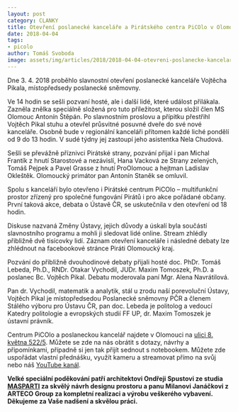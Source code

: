 ```yaml
---
layout: post
category: CLANKY
title: Otevření poslanecké kanceláře a Pirátského centra PiCOlo v Olomouci
date: 2018-04-04
tags: 
- picolo
author: Tomáš Svoboda
image: assets/img/articles/2018/2018-04-04-otevreni-poslanecke-kancelare-a-piratskeho-centra-picolo-v-olomouci.jpg   #751x422 pixelu
---
```

Dne 3. 4. 2018 proběhlo slavnostní otevření poslanecké kanceláře Vojtěcha Pikala, místopředsedy poslanecké sněmovny. 

Ve 14 hodin se sešli pozvaní hosté, ale i další lidé, které událost přilákala. Zazněla znělka speciálně složená pro tuto příležitost, kterou složil člen MS Olomouc Antonín Štěpán. Po slavnostním proslovu a přípitku přestřihl Vojtěch Pikal stuhu a otevřel průsvitné posuvné dveře do své nové kanceláře. Osobně bude v regionální kanceláři přítomen každé liché pondělí od 9 do 13 hodin. V sudé týdny jej zastoupí jeho asistentka Nela Chudová. 

Sešli se převážně příznivci Pirátské strany, pozvání přijal i pan Michal Frantík z hnutí Starostové a nezávislí, Hana Vacková ze Strany zelených, Tomáš Pejpek a Pavel Grasse z hnutí ProOlomouc a hejtman Ladislav Okleštěk. Olomoucký primátor pan Antonín Staněk se omluvil.

Spolu s kanceláří bylo otevřeno i Pirátské centrum PiCOlo – multifunkční prostor zřízený pro společné fungování Pirátů i pro akce pořádané občany. První taková akce, debata o Ústavě ČR, se uskutečnila v den otevření od 18 hodin.

Diskuse nazvaná Změny Ústavy, jejich důvody a úskalí byla součástí slavnostního programu a mohli ji sledovat lidé online. Stream zhlédly přibližně dvě tisícovky lidí. Záznam otevření kanceláře i následné debaty lze zhlédnout na facebookové stránce Piráti Olomoucký kraj. 

Pozvání do přibližně dvouhodinové debaty přijali hosté doc. PhDr. Tomáš Lebeda, Ph.D., RNDr. Otakar Vychodil, JUDr. Maxim Tomoszek, Ph.D. a poslanec Bc. Vojtěch Pikal. Debatu moderovala paní Mgr. Alena Navrátilová. 

Pan dr. Vychodil, matematik a analytik, stál u zrodu naší porevoluční Ústavy, Vojtěch Pikal je místopředsedou Poslanecké sněmovny PČR a členem Stálého výboru pro Ústavu ČR, pan doc. Lebeda je politolog a vedoucí Katedry politologie a evropských studií FF UP, dr. Maxim Tomoszek je ústavní právník. 

Centrum PiCOlo a poslaneckou kancelář najdete v Olomouci na [ulici 8. května 522/5](https://www.google.com/maps?q=8.+kv%C4%9Btna+522/5+Olomouc&entry=gmail&source=g). Můžete se zde na nás obrátit s dotazy, návrhy a připomínkami, případně si jen tak přijít sednout s notebookem. Můžete zde uspořádat vlastní přednášku, využít kameru a streamovat přímo na svůj nebo náš [YouTube kanál](https://www.youtube.com/channel/UCj1Ibu4JRQxtGQ-UzyhccoA/videos). 

**Velké speciální poděkování patří architektovi Ondřeji Spustovi ze studia [MASPARTI](http://masparti.com/) za skvělý návrh designu prostoru a panu Milanovi Janáčkovi z ARTECO Group za kompletní realizaci a výrobu veškerého vybavení. Děkujeme za Vaše nadšení a skvělou práci.**
